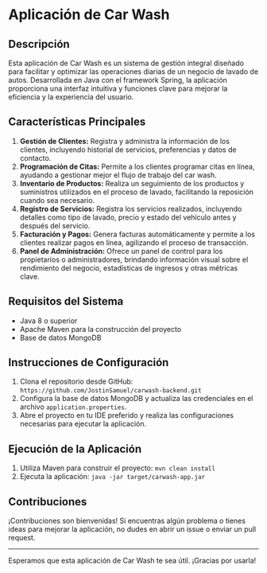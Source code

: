 # Aplicación de Car Wash

## Descripción
Esta aplicación de Car Wash es un sistema de gestión integral diseñado para facilitar y optimizar las operaciones diarias de un negocio de lavado de autos. Desarrollada en Java con el framework Spring, la aplicación proporciona una interfaz intuitiva y funciones clave para mejorar la eficiencia y la experiencia del usuario.

## Características Principales
1. **Gestión de Clientes:** Registra y administra la información de los clientes, incluyendo historial de servicios, preferencias y datos de contacto.
2. **Programación de Citas:** Permite a los clientes programar citas en línea, ayudando a gestionar mejor el flujo de trabajo del car wash.
3. **Inventario de Productos:** Realiza un seguimiento de los productos y suministros utilizados en el proceso de lavado, facilitando la reposición cuando sea necesario.
4. **Registro de Servicios:** Registra los servicios realizados, incluyendo detalles como tipo de lavado, precio y estado del vehículo antes y después del servicio.
5. **Facturación y Pagos:** Genera facturas automáticamente y permite a los clientes realizar pagos en línea, agilizando el proceso de transacción.
6. **Panel de Administración:** Ofrece un panel de control para los propietarios o administradores, brindando información visual sobre el rendimiento del negocio, estadísticas de ingresos y otras métricas clave.

## Requisitos del Sistema
- Java 8 o superior
- Apache Maven para la construcción del proyecto
- Base de datos MongoDB

## Instrucciones de Configuración
1. Clona el repositorio desde GitHub: `https://github.com/JostinSamuel/carwash-backend.git`
2. Configura la base de datos MongoDB y actualiza las credenciales en el archivo `application.properties`.
3. Abre el proyecto en tu IDE preferido y realiza las configuraciones necesarias para ejecutar la aplicación.

## Ejecución de la Aplicación
1. Utiliza Maven para construir el proyecto: `mvn clean install`
2. Ejecuta la aplicación: `java -jar target/carwash-app.jar`

## Contribuciones
¡Contribuciones son bienvenidas! Si encuentras algún problema o tienes ideas para mejorar la aplicación, no dudes en abrir un issue o enviar un pull request.

---

Esperamos que esta aplicación de Car Wash te sea útil. ¡Gracias por usarla!
